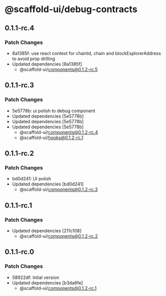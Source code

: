 # @scaffold-ui/debug-contracts

## 0.1.1-rc.4

### Patch Changes

- 8a1385f: use react context for chainId, chain and blockExplorerAddress to avoid prop drilling
- Updated dependencies [8a1385f]
  - @scaffold-ui/components@0.1.2-rc.5

## 0.1.1-rc.3

### Patch Changes

- 5e5778b: ui polish to debug component
- Updated dependencies [5e5778b]
- Updated dependencies [5e5778b]
- Updated dependencies [5e5778b]
  - @scaffold-ui/components@0.1.2-rc.4
  - @scaffold-ui/hooks@0.1.2-rc.1

## 0.1.1-rc.2

### Patch Changes

- bd0d241: UI polish
- Updated dependencies [bd0d241]
  - @scaffold-ui/components@0.1.2-rc.3

## 0.1.1-rc.1

### Patch Changes

- Updated dependencies [211c108]
  - @scaffold-ui/components@0.1.2-rc.2

## 0.1.1-rc.0

### Patch Changes

- 58922df: Intial version
- Updated dependencies [b3da6fe]
  - @scaffold-ui/components@0.1.2-rc.1
